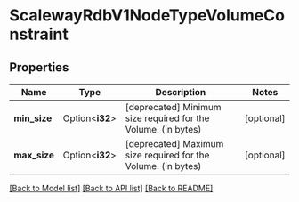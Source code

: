 # ScalewayRdbV1NodeTypeVolumeConstraint

## Properties

Name | Type | Description | Notes
------------ | ------------- | ------------- | -------------
**min_size** | Option<**i32**> | [deprecated] Minimum size required for the Volume. (in bytes) | [optional]
**max_size** | Option<**i32**> | [deprecated] Maximum size required for the Volume. (in bytes) | [optional]

[[Back to Model list]](../README.md#documentation-for-models) [[Back to API list]](../README.md#documentation-for-api-endpoints) [[Back to README]](../README.md)


